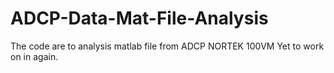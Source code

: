 # ADCP-Data-Mat-File-Analysis
The code are to analysis matlab file from ADCP NORTEK 100VM Yet to work on in again.
